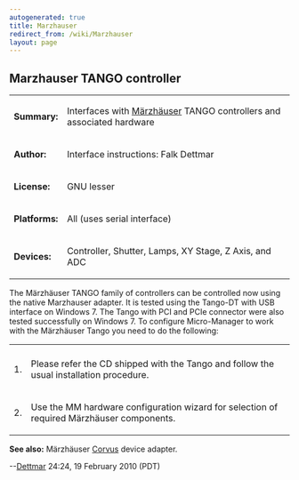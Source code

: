 ```yaml
---
autogenerated: true
title: Marzhauser
redirect_from: /wiki/Marzhauser
layout: page
---
```


## Marzhauser TANGO controller

<table>
<tr>
<td markdown="1">

**Summary:**

</td>
<td markdown="1">

Interfaces with [Märzhäuser](http://www.marzhauser.com) TANGO
controllers and associated hardware

</td>
</tr>
<tr>
<td markdown="1">

**Author:**

</td>
<td markdown="1">

Interface instructions: Falk Dettmar

</td>
</tr>
<tr>
<td markdown="1">

**License:**

</td>
<td markdown="1">

GNU lesser

</td>
</tr>
<tr>
<td markdown="1">

**Platforms:**

</td>
<td markdown="1">

All (uses serial interface)

</td>
</tr>
<tr>
<td markdown="1">

**Devices:**

</td>
<td markdown="1">

Controller, Shutter, Lamps, XY Stage, Z Axis, and ADC

</td>
</tr>
</table>

The Märzhäuser TANGO family of controllers can be controlled now using
the native Marzhauser adapter. It is tested using the Tango-DT with USB
interface on Windows 7. The Tango with PCI and PCIe connector were also
tested successfully on Windows 7. To configure Micro-Manager to work
with the Märzhäuser Tango you need to do the following:

<table>
<tr>
<td markdown="1">
<tr>
<td markdown="1">

1\.

</td>
<td markdown="1">

Please refer the CD shipped with the Tango and follow the usual
installation procedure.

</td>
</tr>
<tr>
<td markdown="1">

2\.

</td>
<td markdown="1">

Use the MM hardware configuration wizard for selection of required
Märzhäuser components.

</td>
</tr>
</table>

**See also:** Märzhäuser [Corvus](Corvus "wikilink") device adapter.

--[Dettmar](/users/Dettmar "wikilink") 24:24, 19 February 2010 (PDT)

